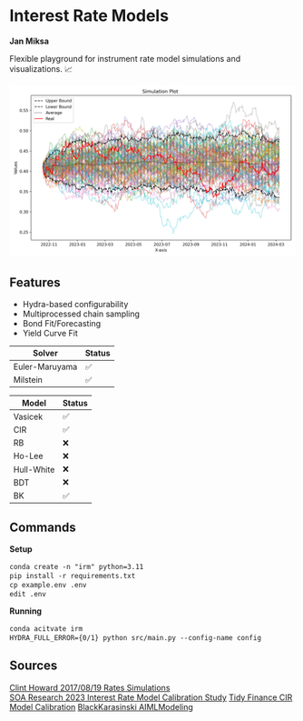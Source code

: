 # Interest Rate Models
**Jan Miksa**

Flexible playground for instrument rate model simulations and visualizations. 📈

<p align="center"><img src="plot.png" alt="Example IR Plot" width="700"/></p>

## Features
- Hydra-based configurability
- Multiprocessed chain sampling
- Bond Fit/Forecasting
- Yield Curve Fit

| Solver | Status |
| ------ | -- |
| Euler-Maruyama | ✅ |
| Milstein | ✅ |

| Model | Status |
| ----- | -- |
| Vasicek | ✅ |
| CIR | ✅ |
| RB | ❌ |
| Ho-Lee | ❌ |
| Hull-White | ❌ |
| BDT | ❌ |
| BK | ✅ |

## Commands
**Setup**
```
conda create -n "irm" python=3.11
pip install -r requirements.txt
cp example.env .env
edit .env
```

**Running**
```
conda acitvate irm
HYDRA_FULL_ERROR={0/1} python src/main.py --config-name config 
```

## Sources 
[Clint Howard 2017/08/19 Rates Simulations](https://clinthoward.github.io/portfolio/2017/08/19/Rates-Simulations/)  
[SOA Research 2023 Interest Rate Model Calibration Study](https://www.soa.org/48e9a7/globalassets/assets/files/resources/research-report/2023/interest-rate-model-calibration-study.pdf?fbclid=IwZXh0bgNhZW0CMTEAAR3zTE4etfOMoBwN2UMn9SoC6v7GDwu-cV_ofJWsRjuGBa9LJa1RYXOTELc_aem_6IgV8rL0D7SaQ-OnH7xb3w)
[Tidy Finance CIR Model Calibration](https://www.tidy-finance.org/blog/cir-calibration/)
[BlackKarasinski AIMLModeling](https://github.com/AIMLModeling/BlackKarasinski/tree/main)